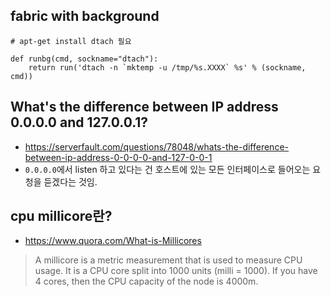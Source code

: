 ## fabric with background
```
# apt-get install dtach 필요

def runbg(cmd, sockname="dtach"):
    return run('dtach -n `mktemp -u /tmp/%s.XXXX` %s' % (sockname, cmd))
```

## What's the difference between IP address 0.0.0.0 and 127.0.0.1?
- https://serverfault.com/questions/78048/whats-the-difference-between-ip-address-0-0-0-0-and-127-0-0-1
- `0.0.0.0`에서 listen 하고 있다는 건 호스트에 있는 모든 인터페이스로 들어오는 요청을 듣겠다는 것임.

## cpu millicore란?
- https://www.quora.com/What-is-Millicores
> A millicore is a metric measurement that is used to measure CPU usage. It is a CPU core split into 1000 units (milli = 1000).
If you have 4 cores, then the CPU capacity of the node is 4000m.